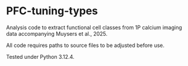 # PFC-tuning-types

Analysis code to extract functional cell classes from 1P calcium imaging data accompanying Muysers et al., 2025.

All code requires paths to source files to be adjusted before use.

Tested under Python 3.12.4.
